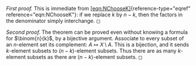 *First proof.* This is immediate from
[\[eqn:NChooseK\]](#eqn:NChooseK){reference-type="eqref"
reference="eqn:NChooseK"}: if we replace $k$ by $n-k$, then the factors
in the denominator simply interchange. ◻

*Second proof.* The theorem can be proved even without knowing a formula
for $\binom{n}{k}$, by a bijective argument. Associate to every subset
of an $n$-element set its complement: $A \mapsto X \setminus A$. This is
a bijection, and it sends $k$-element subsets to $(n-k)$-element
subsets. Thus there are as many $k$-element subsets as there are
$(n-k)$-element subsets. ◻
